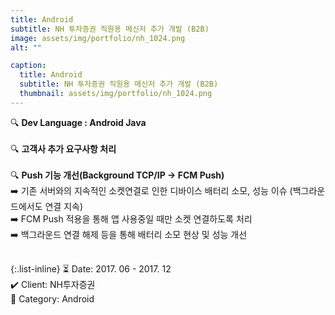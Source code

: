 ```yaml
---
title: Android
subtitle: NH 투자증권 직원용 메신저 추가 개발 (B2B)
image: assets/img/portfolio/nh_1024.png
alt: ""

caption:
  title: Android
  subtitle: NH 투자증권 직원용 메신저 추가 개발 (B2B)
  thumbnail: assets/img/portfolio/nh_1024.png
---
```


🔍 <b>Dev Language : Android Java</b><br><br>
🔍 <b>고객사 추가 요구사항 처리</b><br><br>
🔍 <b>Push 기능 개선(Background TCP/IP -> FCM Push)</b><br>
➡️ 기존 서버와의 지속적인 소켓연결로 인한 디바이스 배터리 소모, 성능 이슈 (백그라운드에서도 연결 지속)<br>
➡️ FCM Push 적용을 통해 앱 사용중일 때만 소켓 연결하도록 처리<br>
➡️ 백그라운드 연결 해제 등을 통해 배터리 소모 현상 및 성능 개선<br>
<br>

{:.list-inline}
⏳ Date: 2017. 06 - 2017. 12<br>
✔️ Client: NH투자증권<br>
📌 Category: Android<br>